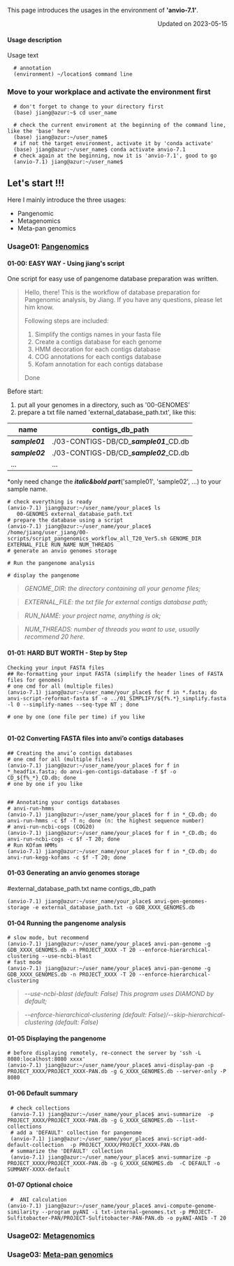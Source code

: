 
This page introduces the usages in the environment of **'anvio-7.1'**.

<p align="right"> Updated on 2023-05-15 </p>

#### Usage description
Usage text 
```
  # annotation
  (environment) ~/location$ command line
```


### Move to your workplace and activate the environment first
```
  # don't forget to change to your directory first
  (base) jiang@azur:~$ cd user_name
  
  # check the current enviroment at the beginning of the command line, like the 'base' here
  (base) jiang@azur:~/user_name$
  # if not the target environment, activate it by 'conda activate'
  (base) jiang@azur:~/user_name$ conda activate anvio-7.1
  # check again at the beginning, now it is 'anvio-7.1', good to go
  (anvio-7.1) jiang@azur:~/user_name$ 
```


## Let's start !!!

Here I mainly introduce the three usages:
- Pangenomic
- Metagenomics
- Meta-pan genomics

### Usage01: [Pangenomics]()

#### 01-00: EASY WAY - Using jiang's script
One script for easy use of pangenome database preparation was written.
> Hello, there! This is the workflow of database preparation for Pangenomic analysis, by Jiang. If you have any questions, please let him know. 
> 
> Following steps are included:
>1. Simplify the contigs names in your fasta file
>2. Create a contigs database for each genome
>3. HMM decoration for each contigs database
>4. COG annotations for each contigs database
>5. Kofam annotation for each contigs database 
>
> Done 

Before start:
1. put all your genomes in a directory, such as '00-GENOMES'
2. prepare a txt file named 'external_database_path.txt', like this: 

|  name   | contigs_db_path  |
|  ----  | ----  |
|  ***sample01*** | ./03-CONTIGS-DB/CD_***sample01***_CD.db  |
|  ***sample02***  | ./03-CONTIGS-DB/CD_***sample02***_CD.db  |
|  ...  | ...  |

   *only need change the ***italic&bold part***('sample01', 'sample02', ...) to your sample name.

```
# check everything is ready
(anvio-7.1) jiang@azur:~/user_name/your_place$ ls
   00-GENOMES external_database_path.txt
# prepare the database using a script
(anvio-7.1) jiang@azur:~/user_name/your_place$ /home/jiang/user_jiang/00-scripts/script_pangenomics_workflow_all_T20_Ver5.sh GENOME_DIR EXTERNAL_FILE RUN_NAME NUM_THREADS
# generate an anvio genomes storage

# Run the pangenome analysis

# display the pangenome

``` 
>*GENOME_DIR: the directory containing all your genome files;*

>*EXTERNAL_FILE: the txt file for external contigs database path;*

>*RUN_NAME: your project name, anything is ok;*

>*NUM_THREADS: number of threads you want to use, usually recommend 20 here.*


#### 01-01: HARD BUT WORTH - Step by Step

```
Checking your input FASTA files
## Re-formatting your input FASTA (simplify the header lines of FASTA files for genomes)
# one cmd for all (multiple files)
(anvio-7.1) jiang@azur:~/user_name/your_place$ for f in *.fasta; do anvi-script-reformat-fasta $f -o ../01_SIMPLIFY/${f%.*}_simplify.fasta -l 0 --simplify-names --seq-type NT ; done

# one by one (one file per time) if you like


```

#### 01-02 Converting FASTA files into anvi’o contigs databases 
```
## Creating the anvi’o contigs databases
# one cmd for all (multiple files)
(anvio-7.1) jiang@azur:~/user_name/your_place$ for f in *_headfix.fasta; do anvi-gen-contigs-database -f $f -o CD_${f%_*}_CD.db; done
# one by one if you like


## Annotating your contigs databases
# anvi-run-hmms
(anvio-7.1) jiang@azur:~/user_name/your_place$ for f in *_CD.db; do anvi-run-hmms -c $f -T n; done (n: the highest sequence number)
# anvi-run-ncbi-cogs (COG20)
(anvio-7.1) jiang@azur:~/user_name/your_place$ for f in *_CD.db; do anvi-run-ncbi-cogs -c $f -T 20; done
# Run KOfam HMMs
(anvio-7.1) jiang@azur:~/user_name/your_place$ for f in *_CD.db; do anvi-run-kegg-kofams -c $f -T 20; done
```

#### 01-03 Generating an anvio genomes storage
#external_database_path.txt
name	contigs_db_path

```
(anvio-7.1) jiang@azur:~/user_name/your_place$ anvi-gen-genomes-storage -e external_database_path.txt -o GDB_XXXX_GENOMES.db
```
		
#### 01-04 Running the pangenome analysis
```
# slow mode, but recommend
(anvio-7.1) jiang@azur:~/user_name/your_place$ anvi-pan-genome -g GDB_XXXX_GENOMES.db -n PROJECT_XXXX -T 20 --enforce-hierarchical-clustering --use-ncbi-blast
# fast mode
(anvio-7.1) jiang@azur:~/user_name/your_place$ anvi-pan-genome -g GDB_XXXX_GENOMES.db -n PROJECT_XXXX -T 20 --enforce-hierarchical-clustering
```
>*--use-ncbi-blast (default: False) This program uses DIAMOND by default;*

>*--enforce-hierarchical-clustering (default: False)/--skip-hierarchical-clustering (default: False)*	

#### 01-05 Displaying the pangenome
```
# before displaying remotely, re-connect the server by 'ssh -L 8080:localhost:8080 xxxx'
(anvio-7.1) jiang@azur:~/user_name/your_place$ anvi-display-pan -p PROJECT_XXXX/PROJECT_XXXX-PAN.db -g G_XXXX_GENOMES.db --server-only -P 8080
```

#### 01-06 Default summary
```
 # check collections
 (anvio-7.1) jiang@azur:~/user_name/your_place$ anvi-summarize  -p PROJECT_XXXX/PROJECT_XXXX-PAN.db -g G_XXXX_GENOMES.db --list-collections
 # add a 'DEFAULT' collection for pangenome
 (anvio-7.1) jiang@azur:~/user_name/your_place$ anvi-script-add-default-collection  -p PROJECT_XXXX/PROJECT_XXXX-PAN.db 
 # summarize the 'DEFAULT' collection
 (anvio-7.1) jiang@azur:~/user_name/your_place$ anvi-summarize -p PROJECT_XXXX/PROJECT_XXXX-PAN.db -g G_XXXX_GENOMES.db  -C DEFAULT -o SUMMARY-XXXX-default
```

#### 01-07 Optional choice
```
 #  ANI calculation
(anvio-7.1) jiang@azur:~/user_name/your_place$ anvi-compute-genome-similarity --program pyANI -i txt-internal-genomes.txt -p PROJECT-Sulfitobacter-PAN/PROJECT-Sulfitobacter-PAN-PAN.db -o pyANI-ANIb -T 20
```


### Usage02: [Metagenomics]()


### Usage03: [Meta-pan genomics]()
